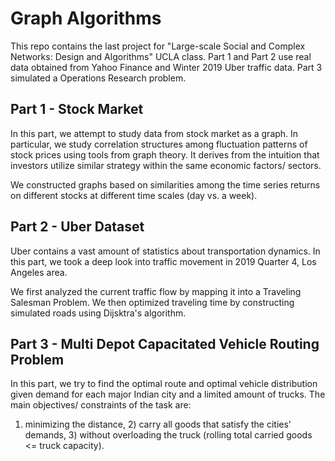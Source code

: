 # Graph Algorithms

This repo contains the last project for "Large-scale Social and Complex Networks: Design and Algorithms" UCLA class. Part 1 and Part 2 use real data obtained from Yahoo Finance and Winter 2019 Uber traffic data. Part 3 simulated a Operations Research problem.

## Part 1 - Stock Market

In this part, we attempt to study data from stock market as a graph. In particular, we study correlation structures among fluctuation patterns of stock prices using tools from graph theory. It derives from the intuition that investors utilize similar strategy within the same economic factors/ sectors.

We constructed graphs based on similarities among the time series returns on different stocks at different time scales (day vs. a week). 

## Part 2 - Uber Dataset

Uber contains a vast amount of statistics about transportation dynamics. In this part, we took a deep look into traffic movement in 2019 Quarter 4, Los Angeles area. 

We first analyzed the current traffic flow by mapping it into a Traveling Salesman Problem. We then optimized traveling time by constructing simulated roads using Dijsktra's algorithm.

## Part 3 - Multi Depot Capacitated Vehicle Routing Problem

In this part, we try to find the optimal route and optimal vehicle distribution given demand for each major Indian city and a limited amount of trucks. The main objectives/ constraints of the task are: 
1) minimizing the distance, 2) carry all goods that satisfy the cities' demands, 3) without overloading the truck (rolling total carried goods <= truck capacity). 
